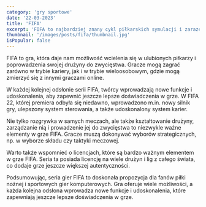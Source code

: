```yaml
---
category: 'gry sportowe'
date: '22-03-2023'
title: 'FIFA'
excerpt: 'FIFA to najbardziej znany cykl piłkarskich symulacji i zarazem jedna z najpopularniejszych serii sportowych w historii branży gier wideo. Seria ta została stworzona przez EA Sports i od lat cieszy się dużą popularnością wśród graczy na całym świecie.'
thumbnail: '/images/posts/fifa/thumbnail.jpg'
isPopular: false
---
```


FIFA to gra, która daje nam możliwość wcielenia się w ulubionych piłkarzy i poprowadzenia swojej drużyny do zwycięstwa. Gracze mogą zagrać zarówno w trybie kariery, jak i w trybie wieloosobowym, gdzie mogą zmierzyć się z innymi graczami online.

W każdej kolejnej odsłonie serii FIFA, twórcy wprowadzają nowe funkcje i udoskonalenia, aby zapewnić jeszcze lepsze doświadczenia w grze. W FIFA 22, której premiera odbyła się niedawno, wprowadzono m.in. nowy silnik gry, ulepszony system sterowania, a także udoskonalony system karier.

Nie tylko rozgrywka w samych meczach, ale także kształtowanie drużyny, zarządzanie nią i prowadzenie jej do zwycięstwa to niezwykle ważne elementy w grze FIFA. Gracze muszą dokonywać wyborów strategicznych, np. w wyborze składu czy taktyki meczowej.

Warto także wspomnieć o licencjach, które są bardzo ważnym elementem w grze FIFA. Seria ta posiada licencję na wiele drużyn i lig z całego świata, co dodaje grze jeszcze większej autentyczności.

Podsumowując, seria gier FIFA to doskonała propozycja dla fanów piłki nożnej i sportowych gier komputerowych. Gra oferuje wiele możliwości, a każda kolejna odsłona wprowadza nowe funkcje i udoskonalenia, które zapewniają jeszcze lepsze doświadczenia w grze.